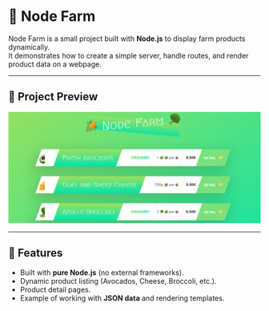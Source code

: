 # 🌱 Node Farm

Node Farm is a small project built with **Node.js** to display farm products dynamically.  
It demonstrates how to create a simple server, handle routes, and render product data on a webpage.

---

## 📸 Project Preview

![Node Farm Preview](./project.png)

---

## 🚀 Features

- Built with **pure Node.js** (no external frameworks).
- Dynamic product listing (Avocados, Cheese, Broccoli, etc.).
- Product detail pages.
- Example of working with **JSON data** and rendering templates.

